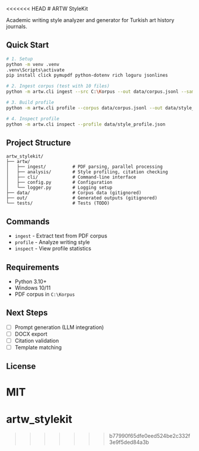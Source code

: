 <<<<<<< HEAD
﻿# ARTW StyleKit

Academic writing style analyzer and generator for Turkish art history journals.

## Quick Start
```bash
# 1. Setup
python -m venv .venv
.venv\Scripts\activate
pip install click pymupdf python-dotenv rich loguru jsonlines

# 2. Ingest corpus (test with 10 files)
python -m artw.cli ingest --src C:\Korpus --out data/corpus.jsonl --sample 10

# 3. Build profile
python -m artw.cli profile --corpus data/corpus.jsonl --out data/style_profile.json

# 4. Inspect profile
python -m artw.cli inspect --profile data/style_profile.json
```

## Project Structure
```
artw_stylekit/
├── artw/
│   ├── ingest/          # PDF parsing, parallel processing
│   ├── analysis/        # Style profiling, citation checking
│   ├── cli/             # Command-line interface
│   ├── config.py        # Configuration
│   └── logger.py        # Logging setup
├── data/                # Corpus data (gitignored)
├── out/                 # Generated outputs (gitignored)
└── tests/               # Tests (TODO)
```

## Commands

- `ingest` - Extract text from PDF corpus
- `profile` - Analyze writing style
- `inspect` - View profile statistics

## Requirements

- Python 3.10+
- Windows 10/11
- PDF corpus in `C:\Korpus`

## Next Steps

- [ ] Prompt generation (LLM integration)
- [ ] DOCX export
- [ ] Citation validation
- [ ] Template matching

## License

MIT
=======
# artw_stylekit
>>>>>>> b77990f65dfe0eed524be2c332f3e9f5ded84a3b
